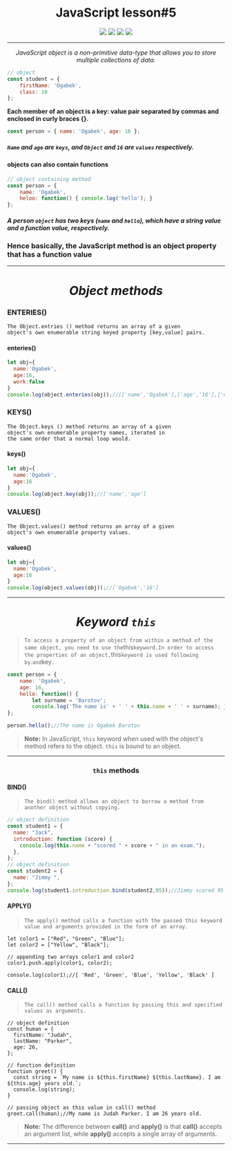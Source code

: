 # <center>JavaScript lesson#5</center>

<p align="center">

<img src="https://img.shields.io/badge/Made%20by-Ogabek-yellow" >

<img src="https://img.shields.io/badge/Methods-Object-brown">

<img src="https://img.shields.io/badge/Keyword-this-brown">

<img src="https://img.shields.io/badge/Learn-Javascript-black">

</p>

---

 _<center>JavaScript object is a non-primitive data-type that allows you to store multiple collections of data.</center>_

```js
// object
const student = {
    firstName: 'Ogabek',
    class: 10
};
```

__Each member of an object is a key: value pair separated by commas and enclosed in curly braces {}.__

```js
const person = { name: 'Ogabek', age: 16 };
```

##### _`Name` and `age` are `keys`, and `Object` and `16` are `values` respectively._

#### objects can also contain functions

```js
// object containing method
const person = {
    name: 'Ogabek',
    heloo: function() { console.log('hello'); }
};
```

##### _A person `object` has two keys (`name` and `hello`), which have a string value and a function value, respectively._

### Hence basically, the JavaScript method is an object property that has a function value

---

# _<center>Object methods</center>_

### ENTERIES()

```
The Object.entries () method returns an array of a given
object's own enumerable string keyed property [key,value] pairs.
```

#### __enteries()__

```js
let obj={
  name:'Ogabek',
  age:16,
  work:false
}
console.log(object.enteries(obj));//[['name','Ogabek'],['age','16'],['work','false']]
```

### KEYS()

```
The Object.keys () method returns an array of a given
object's own enumerable property names, iterated in
the same order that a normal loop would.
```

#### __keys()__

```js
let obj={
  name:'Ogabek',
  age:16
}
console.log(object.key(obj));//['name','age']
```

### VALUES()

```
The Object.values() method returns an array of a given
object's own enumerable property values.
```

#### __values()__

```js
let obj={
  name:'Ogabek',
  age:16
}
console.log(object.values(obj));//['Ogabek','16']
```

---

# _<center>Keyword `this`</center>_
>
>`To access a property of an object from within a method of the same object, you need to use the`this`keyword.In order to access the properties of an object,`this`keyword is used following by`.`and`key`.`

```js
const person = {
    name: 'Ogabek',
    age: 16,
    hello: function() {
        let surname = 'Barotov';
        console.log('The name is' + ' ' + this.name + ' ' + surname); }
};

person.hello();//The name is Ogabek Barotov
```

>__Note:__ In JavaScript, `this` keyword when used with the object's method refers to the object. `this` is bound to an object.

---

### <center>`this` methods</center>

#### BIND()

>`The bind() method allows an object to borrow a method from another object without copying.`

```js
// object definition
const student1 = {
  name: "Jack",
  introduction: function (score) {
    console.log(this.name + "scored " + score + " in an exam.");
  },
};
// object definition
const student2 = {
  name: "Jimmy ",
};
console.log(student1.introduction.bind(student2,95));//Jimmy scored 95 in an exam.
```

#### APPLY()

>`The apply() method calls a function with the passed this keyword value and arguments provided in the form of an array.`

```JS
let color1 = ["Red", "Green", "Blue"];
let color2 = ["Yellow", "Black"];

// appending two arrays color1 and color2
color1.push.apply(color1, color2);

console.log(color1);//[ 'Red', 'Green', 'Blue', 'Yellow', 'Black' ]
```

#### CALL()

>`The call() method calls a function by passing this and specified values as arguments.`
```JS
// object definition
const human = {
  firstName: "Judah",
  lastName: "Parker",
  age: 26,
};

// function definition
function greet() {
  const string = `My name is ${this.firstName} ${this.lastName}. I am ${this.age} years old.`;
  console.log(string);
}

// passing object as this value in call() method
greet.call(human);//My name is Judah Parker. I am 26 years old.
```
>__Note:__ The difference between __call()__ and __apply()__ is that __call()__ accepts an argument list, while __apply()__ accepts a single array of arguments.

---